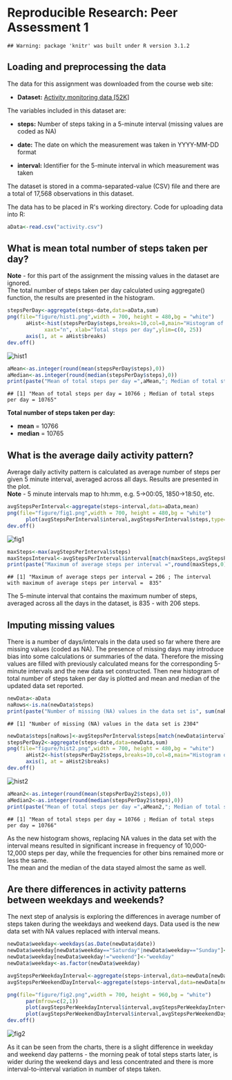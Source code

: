# Reproducible Research: Peer Assessment 1


```
## Warning: package 'knitr' was built under R version 3.1.2
```

## Loading and preprocessing the data

The data for this assignment was downloaded from the course web site:

* **Dataset:** [Activity monitoring data [52K]](https://d396qusza40orc.cloudfront.net/repdata%2Fdata%2Factivity.zip)

The variables included in this dataset are:

* **steps:** Number of steps taking in a 5-minute interval (missing values are coded as NA)

* **date:** The date on which the measurement was taken in YYYY-MM-DD format

* **interval:** Identifier for the 5-minute interval in which measurement was taken

The dataset is stored in a comma-separated-value (CSV) file and there are a total of 17,568 observations in this dataset.


The data has to be placed in R's working directory. Code for uploading data into R:

```r
aData<-read.csv("activity.csv")
```

## What is mean total number of steps taken per day?

**Note** - for this part of the assignment the missing values in the dataset are ignored.  
The total number of steps taken per day calculated using aggregate() function, the results are presented in the histogram.

```r
stepsPerDay<-aggregate(steps~date,data=aData,sum)
png(file="figure/hist1.png",width = 700, height = 480,bg = "white")
      aHist<-hist(stepsPerDay$steps,breaks=10,col=8,main="Histogram of Total Steps per Day",
            xaxt="n", xlab="Total steps per day",ylim=c(0, 25))
      axis(1, at = aHist$breaks) 
dev.off()
```

![hist1](figure/hist1.png)


```r
aMean<-as.integer(round(mean(stepsPerDay$steps),0))
aMedian<-as.integer(round(median(stepsPerDay$steps),0))
print(paste("Mean of total steps per day =",aMean,"; Median of total steps per day =",aMedian))
```

```
## [1] "Mean of total steps per day = 10766 ; Median of total steps per day = 10765"
```

**Total number of steps taken per day:**

* **mean** = 10766  
* **median** = 10765  

## What is the average daily activity pattern?

Average daily activity pattern is calculated as average number of steps per given 5 minute interval, averaged across all days. Results are presented in the plot.  
**Note** - 5 minute intervals map to hh:mm, e.g. 5->00:05, 1850->18:50, etc.  

```r
avgStepsPerInterval<-aggregate(steps~interval,data=aData,mean)
png(file="figure/fig1.png",width = 700, height = 480,bg = "white")
      plot(avgStepsPerInterval$interval,avgStepsPerInterval$steps,type="l",col="blue",main="Average Number of Steps Taken\nPer Interval Across All Days",xlab="5 min intervals",ylab="Average number of steps")
dev.off()
```

![fig1](figure/fig1.png)


```r
maxSteps<-max(avgStepsPerInterval$steps)
maxStepsInterval<-avgStepsPerInterval$interval[match(maxSteps,avgStepsPerInterval$steps)]
print(paste("Maximum of average steps per interval =",round(maxSteps,0),"; The interval with maximum of average steps per interval = ",maxStepsInterval))
```

```
## [1] "Maximum of average steps per interval = 206 ; The interval with maximum of average steps per interval =  835"
```

The 5-minute interval that contains the maximum number of steps, averaged across all the days in the dataset, is 835 - with 206 steps.


## Imputing missing values

There is a number of days/intervals in the data used so far where there are missing values (coded as NA). The presence of missing days may introduce bias into some calculations or summaries of the data. Therefore the missing values are filled with previously calculated means for the corresponding 5-minute intervals and the new data set constructed. Then new histogram of total number of steps taken per day is plotted and mean and median of the updated data set reported.

```r
newData<-aData
naRows<-is.na(newData$steps)
print(paste("Number of missing (NA) values in the data set is", sum(naRows)))
```

```
## [1] "Number of missing (NA) values in the data set is 2304"
```

```r
newData$steps[naRows]<-avgStepsPerInterval$steps[match(newData$interval[naRows],avgStepsPerInterval$interval)]
stepsPerDay2<-aggregate(steps~date,data=newData,sum)
png(file="figure/hist2.png",width = 700, height = 480,bg = "white")
      aHist2<-hist(stepsPerDay2$steps,breaks=10,col=8,main="Histogram of Total Steps per Day,\nNA values replaced with interval means",xaxt="n", xlab="Total steps per day",ylim=c(0, 25))
      axis(1, at = aHist2$breaks)
dev.off()
```

![hist2](figure/hist2.png)


```r
aMean2<-as.integer(round(mean(stepsPerDay2$steps),0))
aMedian2<-as.integer(round(median(stepsPerDay2$steps),0))
print(paste("Mean of total steps per day =",aMean2,"; Median of total steps per day =",aMedian2))
```

```
## [1] "Mean of total steps per day = 10766 ; Median of total steps per day = 10766"
```
As the new histogram shows, replacing NA values in the data set with the interval means resulted in significant increase in frequency of 10,000-12,000 steps per day, while the frequencies for other bins remained more or less the same.  
The mean and the median of the data stayed almost the same as well.


## Are there differences in activity patterns between weekdays and weekends?

The next step of analysis is exploring the differences in average number of steps taken during the weekdays and weekend days. Data used is the new data set with NA values replaced with interval means.

```r
newData$weekday<-weekdays(as.Date(newData$date))
newData$weekday[newData$weekday=="Saturday"|newData$weekday=="Sunday"]<-"weekend"
newData$weekday[newData$weekday!="weekend"]<-"weekday"
newData$weekday<-as.factor(newData$weekday)

avgStepsPerWeekdayInterval<-aggregate(steps~interval,data=newData[newData$weekday=="weekday",],mean)
avgStepsPerWeekendDayInterval<-aggregate(steps~interval,data=newData[newData$weekday=="weekend",],mean)

png(file="figure/fig2.png",width = 700, height = 960,bg = "white")
      par(mfrow=c(2,1))
      plot(avgStepsPerWeekdayInterval$interval,avgStepsPerWeekdayInterval$steps,type="l",col="blue",main="Average Number of Steps Taken\nPer Interval - Weekdays\n(NA's in data replaced with interval means)",xlab="5 min intervals",ylab="Average number of steps",ylim=c(0,250))
      plot(avgStepsPerWeekendDayInterval$interval,avgStepsPerWeekendDayInterval$steps,type="l",col="blue",main="Average Number of Steps Taken\nPer Interval - Weekend Days\n(NA's in data replaced with interval means)",xlab="5 min intervals",ylab="Average number of steps",ylim=c(0,250))
dev.off()
```
![fig2](figure/fig2.png)

As it can be seen from the charts, there is a slight difference in weekday and weekend day patterns - the morning peak of total steps starts later, is wider during the weekend days and less concentrated and there is more interval-to-interval variation in number of steps taken.  
  
    
    
